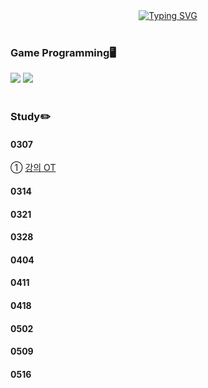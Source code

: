 <div align="center">
<a href="https://git.io/typing-svg"><img src="https://readme-typing-svg.demolab.com?font=Fredoka+One&size=50&pause=1000&color=A8B9CC&background=222222&center=true&vCenter=true&random=true&width=1100&height=130&lines=Gnyo's+Game+Programming" alt="Typing SVG" /></a>
</div>
</br>

### Game Programming🖥️
<img src="https://img.shields.io/badge/C-20232a.svg?style=for-the-badge&logo=c&logoColor=A8B9CC"/> <img src="https://img.shields.io/badge/C++-20232a.svg?style=for-the-badge&logo=c%2B%2B&logoColor=00599C"/></br></br>

### Study✏️
#### 0307
① <a href="https://github.com/Gnyo/systemPG/tree/main/0307"> 강의 OT </a></br>

#### 0314

#### 0321

#### 0328

#### 0404

#### 0411

#### 0418

#### 0502

#### 0509

#### 0516
